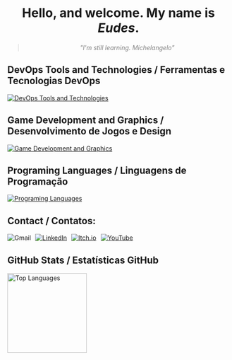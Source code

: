 <h1 align="center">Hello, and welcome. My name is <i>Eudes</i>.</h1>

<blockquote style="font-style: italic; color: gray;">
    <p align="center"> "I'm still learning. Michelangelo"</p>
</blockquote>

## DevOps Tools and Technologies / Ferramentas e Tecnologias DevOps
<a href="https://skillicons.dev">
  <img src="https://skillicons.dev/icons?i=git,dotnet,docker,kubernetes,nginx,linux,vscode,mongodb,postgres" alt="DevOps Tools and Technologies"/>
</a>

## Game Development and Graphics / Desenvolvimento de Jogos e Design
<a href="https://skillicons.dev">
  <img src="https://skillicons.dev/icons?i=unity,godot,photoshop,blender" alt="Game Development and Graphics"/>
</a>

## Programing Languages / Linguagens de Programação
<a href="https://skillicons.dev">
  <img src="https://skillicons.dev/icons?i=cs,go,python,bash" alt="Programing Languages"/>
</a>

## Contact / Contatos:

<div style="display: flex; gap: 10px;>
<a href = "mailto:eudes.jss92@gmail.com"><img loading="lazy" src="https://img.shields.io/badge/Gmail-D14836?style=for-the-badge&logo=gmail&logoColor=white" alt="Gmail"></a>
<a href="https://www.linkedin.com/in/eudes-souza-528464293/" target="_blank"><img loading="lazy" src="https://img.shields.io/badge/-LinkedIn-%230077B5?style=for-the-badge&logo=linkedin&logoColor=white" alt="LinkedIn"></a>
<a href="https://sseudes.itch.io/" target="_blank"><img loading="lazy" src="https://img.shields.io/badge/itch.io-%23fa5c5c?style=for-the-badge&logo=itchdotio&logoColor=white" alt="Itch.io"></a>
<a href="https://www.youtube.com/@sseudes" target="_blank"><img loading="lazy" src="https://img.shields.io/badge/YouTube-FF0000?style=for-the-badge&logo=youtube&logoColor=white" alt="YouTube"></a>
</div>

## GitHub Stats / Estatísticas GitHub

<div>
<a href="https://github.com/sseudes108">
<img loading="lazy" height="180em" src="https://github-readme-stats.vercel.app/api/top-langs/?username=sseudes108&layout=compact&langs_count=7&theme=dracula" alt="Top Languages"/>
</div>
